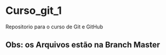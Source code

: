 # Curso_git_1
Repositorio para o curso de Git e GitHub


## Obs: os Arquivos estão na Branch Master

